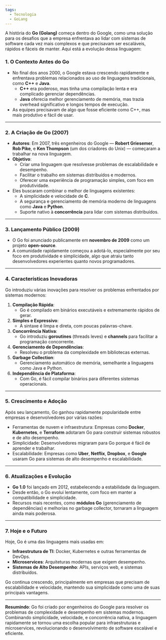```yaml
---
tags:
  - Tecnologia
  - GoLang
---
```

A história do **Go (Golang)** começa dentro do Google, como uma solução para os desafios que a empresa enfrentava ao lidar com sistemas de software cada vez mais complexos e que precisavam ser escaláveis, rápidos e fáceis de manter. Aqui está a evolução dessa linguagem:

### **1. O Contexto Antes do Go**

- No final dos anos 2000, o Google estava crescendo rapidamente e enfrentava problemas relacionados ao uso de linguagens tradicionais, como **C++** e **Java**.
    - **C++** era poderoso, mas tinha uma compilação lenta e era complicado gerenciar dependências.
    - **Java** oferecia melhor gerenciamento de memória, mas trazia overhead significativo e longos tempos de execução.
- As equipes precisavam de algo que fosse eficiente como C++, mas mais produtivo e fácil de usar.

---

### **2. A Criação de Go (2007)**

- **Autores**: Em 2007, três engenheiros do Google — **Robert Griesemer**, **Rob Pike**, e **Ken Thompson** (um dos criadores do Unix) — começaram a trabalhar na nova linguagem.
- **Objetivo**:
    - Criar uma linguagem que resolvesse problemas de escalabilidade e desempenho.
    - Facilitar o trabalho em sistemas distribuídos e modernos.
    - Oferecer uma experiência de programação simples, com foco em produtividade.
- Eles buscaram combinar o melhor de linguagens existentes:
    - A simplicidade e velocidade de **C**.
    - A segurança e gerenciamento de memória moderno de linguagens como **Java** e **Python**.
    - Suporte nativo à **concorrência** para lidar com sistemas distribuídos.

---

### **3. Lançamento Público (2009)**

- O Go foi anunciado publicamente em **novembro de 2009** como um projeto **open-source**.
- A comunidade rapidamente começou a adotá-lo, especialmente por seu foco em produtividade e simplicidade, algo que atraiu tanto desenvolvedores experientes quanto novos programadores.

---

### **4. Características Inovadoras**

Go introduziu várias inovações para resolver os problemas enfrentados por sistemas modernos:

1. **Compilação Rápida**:
    - Go é compilado em binários executáveis e extremamente rápidos de gerar.
2. **Simples e Expressivo**:
    - A sintaxe é limpa e direta, com poucas palavras-chave.
3. **Concorrência Nativa**:
    - Go introduziu **goroutines** (threads leves) e **channels** para facilitar a programação concorrente.
4. **Gerenciamento de Dependências**:
    - Resolveu o problema da complexidade em bibliotecas externas.
5. **Garbage Collection**:
    - Gerenciamento automático de memória, semelhante a linguagens como Java e Python.
6. **Independência de Plataforma**:
    - Com Go, é fácil compilar binários para diferentes sistemas operacionais.

---

### **5. Crescimento e Adoção**

Após seu lançamento, Go ganhou rapidamente popularidade entre empresas e desenvolvedores por várias razões:

- Ferramentas de nuvem e infraestrutura: Empresas como **Docker**, **Kubernetes**, e **Terraform** adotaram Go para construir sistemas robustos e de alto desempenho.
- Simplicidade: Desenvolvedores migraram para Go porque é fácil de aprender e trabalhar.
- Escalabilidade: Empresas como **Uber**, **Netflix**, **Dropbox**, e **Google** usaram Go para sistemas de alto desempenho e escalabilidade.

---

### **6. Atualizações e Evolução**

- **Go 1.0** foi lançado em 2012, estabelecendo a estabilidade da linguagem.
- Desde então, o Go evolui lentamente, com foco em manter a compatibilidade e simplicidade.
- Recursos mais recentes, como **módulos Go** (gerenciamento de dependências) e melhorias no garbage collector, tornaram a linguagem ainda mais poderosa.

---

### **7. Hoje e o Futuro**

Hoje, Go é uma das linguagens mais usadas em:

- **Infraestrutura de TI**: Docker, Kubernetes e outras ferramentas de DevOps.
- **Microservices**: Arquiteturas modernas que exigem desempenho.
- **Sistemas de Alto Desempenho**: APIs, serviços web, e sistemas distribuídos.

Go continua crescendo, principalmente em empresas que precisam de escalabilidade e velocidade, mantendo sua simplicidade como uma de suas principais vantagens.

---

**Resumindo**: Go foi criado por engenheiros do Google para resolver os problemas de complexidade e desempenho em sistemas modernos. Combinando simplicidade, velocidade, e concorrência nativa, a linguagem rapidamente se tornou uma escolha popular para infraestruturas e microservices, revolucionando o desenvolvimento de software escalável e eficiente.